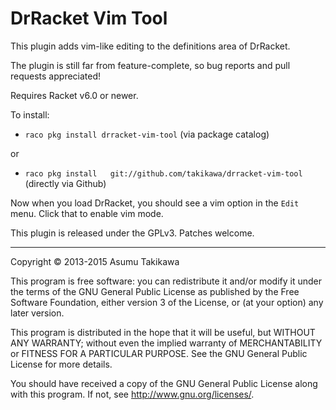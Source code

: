DrRacket Vim Tool
=================

This plugin adds vim-like editing to the definitions area of DrRacket.

The plugin is still far from feature-complete, so bug reports and pull
requests appreciated!

Requires Racket v6.0 or newer.

To install:

  * `raco pkg install drracket-vim-tool` (via package catalog)

or

  * `raco pkg install	git://github.com/takikawa/drracket-vim-tool` (directly via Github)

Now when you load DrRacket, you should see a vim option in the
`Edit` menu. Click that to enable vim mode.

This plugin is released under the GPLv3. Patches welcome.

---

Copyright © 2013-2015 Asumu Takikawa

This program is free software: you can redistribute it and/or modify it under
the terms of the GNU General Public License as published by the Free Software
Foundation, either version 3 of the License, or (at your option) any later
version.

This program is distributed in the hope that it will be useful, but WITHOUT ANY
WARRANTY; without even the implied warranty of MERCHANTABILITY or FITNESS FOR A
PARTICULAR PURPOSE. See the GNU General Public License for more details.

You should have received a copy of the GNU General Public License along with
this program. If not, see http://www.gnu.org/licenses/.

